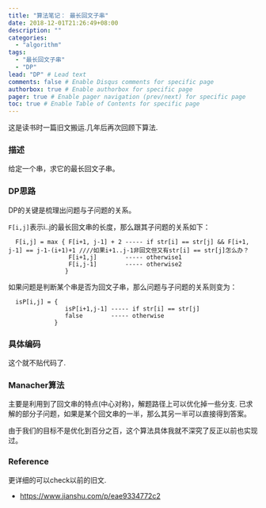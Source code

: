 ```yaml
---
title: "算法笔记： 最长回文子串"
date: 2018-12-01T21:26:49+08:00
description: ""
categories:
  - "algorithm"
tags:
  - "最长回文子串"
  - "DP"
lead: "DP" # Lead text
comments: false # Enable Disqus comments for specific page
authorbox: true # Enable authorbox for specific page
pager: true # Enable pager navigation (prev/next) for specific page
toc: true # Enable Table of Contents for specific page
---
```


这是读书时一篇旧文搬运.几年后再次回顾下算法.

### 描述
给定一个串，求它的最长回文子串。

### DP思路

DP的关键是梳理出问题与子问题的关系。

`F[i,j]`表示i..j的最长回文串的长度，那么跟其子问题的关系如下：

```
  F[i,j] = max { F[i+1, j-1] + 2 ----- if str[i] == str[j] && F[i+1, j-1] == j-1-(i+1)+1 ////如果i+1..j-1非回文但又有str[i] == str[j]怎么办？
                 F[i+1,j]        ----- otherwise1
                 F[i,j-1]        ----- otherwise2
                }
```

如果问题是判断某个串是否为回文子串，那么问题与子问题的关系则变为：
```
  isP[i,j] = {
                isP[i+1,j-1] ----- if str[i] == str[j]
                false        ----- otherwise
             }
```

### 具体编码

这个就不贴代码了.

### Manacher算法

主要是利用到了回文串的特点(中心对称)，解题路径上可以优化掉一些分支. 已求解的部分子问题，如果是某个回文串的一半，那么其另一半可以直接得到答案。

由于我们的目标不是优化到百分之百，这个算法具体我就不深究了反正以前也实现过。

### Reference

更详细的可以check以前的旧文.

- https://www.jianshu.com/p/eae9334772c2